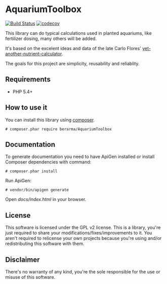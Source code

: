# AquariumToolbox

[![Build Status](https://travis-ci.com/berarma/aquarium-toolbox.svg?branch=master)](https://travis-ci.com/berarma/aquarium-toolbox)
[![codecov](https://codecov.io/gh/berarma/aquarium-toolbox/branch/master/graph/badge.svg)](https://codecov.io/gh/berarma/aquarium-toolbox)

This library can do typical calculations used in planted aquariums, like
fertilizer dosing, many others will be added.

It's based on the excelent ideas and data of the late Carlo Flores'
[yet-another-nutrient-calculator](https://github.com/flores/yet-another-nutrient-calculator).

The goals for this project are simplicity, reusability and reliablity.

## Requirements

  + PHP 5.4+

## How to use it

You can install this library using [composer](http://getcomposer.org).

```
# composer.phar require berarma/AquariumToolbox
```

## Documentation

To generate documentation you need to have ApiGen installed or install Composer
dependencies with command:

```
# composer.phar install
```

Run ApiGen:

```
# vendor/bin/apigen generate
```

Open _docs/index.html_ in your browser.

## License

This software is licensed under the GPL v2 license. This is a library, you're
just required to share your modifications/fixes/improvements to it. You aren't
required to relicense your own projects because you're using and/or
redistributing this software with them.

## Disclaimer

There's no warranty of any kind, you're the sole responsible for the use or
misuse of this software.
